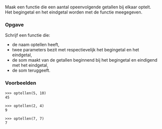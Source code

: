 Maak een functie die een aantal opeenvolgende getallen bij elkaar optelt.  
Het begingetal en het eindgetal worden met de functie meegegeven.

### Opgave

Schrijf een functie die:
- de naam optellen heeft,
- twee parameters bezit met respectievelijk het begingetal en het eindgetal,
- de som maakt van de getallen beginnend bij het begingetal en eindigend met het eindgetal,
- de som teruggeeft.

### Voorbeelden

    >>> optellen(5, 10)
    45
    
    >>> optellen(2, 4)
    9
    
    >>> optellen(7, 7)
    7
